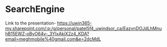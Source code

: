 # SearchEngine

Link to the presentation- https://uwin365-my.sharepoint.com/:p:/g/personal/patel5f4_uwindsor_ca/EazvnDOJdLhMnuhB15EWZ-oByO64v-_3YlxAkiX2z4_KDA?email=meghmobile%40gmail.com&e=2dcMdL
